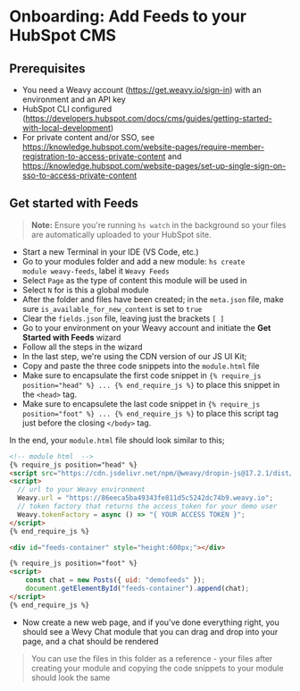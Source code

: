# Onboarding: Add Feeds to your HubSpot CMS

## Prerequisites
* You need a Weavy account (https://get.weavy.io/sign-in) with an environment and an API key
* HubSpot CLI configured (https://developers.hubspot.com/docs/cms/guides/getting-started-with-local-development)
* For private content and/or SSO, see https://knowledge.hubspot.com/website-pages/require-member-registration-to-access-private-content and https://knowledge.hubspot.com/website-pages/set-up-single-sign-on-sso-to-access-private-content

## Get started with Feeds
> **Note:** Ensure you're running <code>hs watch</code> in the background so your files are automatically uploaded to your HubSpot site.
* Start a new Terminal in your IDE (VS Code, etc.)
* Go to your modules folder and add a new module: <code>hs create module weavy-feeds</code>, label it <code>Weavy Feeds</code>
* Select `Page` as the type of content this module will be used in
* Select `N` for is this a global module
* After the folder and files have been created; in the <code>meta.json</code> file, make sure <code>is_available_for_new_content</code> is set to <code>true</code>
* Clear the `fields.json` file, leaving just the brackets `[ ]`
* Go to your environment on your Weavy account and initiate the **Get Started with Feeds** wizard
* Follow all the steps in the wizard
* In the last step, we're using the CDN version of our JS UI Kit;
* Copy and paste the three code snippets into the `module.html` file
* Make sure to encapsulate the first code snippet in `{% require_js position="head" %} ... {% end_require_js %}` to place this snippet in the `<head>` tag.
* Make sure to encapsulete the last code snippet in `{% require_js position="foot" %} ... {% end_require_js %}` to place this script tag just before the closing `</body>` tag.

In the end, your <code>module.html</code> file should look similar to this;
```html
<!-- module html  -->
{% require_js position="head" %}
<script src="https://cdn.jsdelivr.net/npm/@weavy/dropin-js@17.2.1/dist/weavy.js" crossorigin="anonymous"></script>
<script>
  // url to your Weavy environment
  Weavy.url = "https://86eeca5ba49343fe811d5c5242dc74b9.weavy.io";
  // token factory that returns the access_token for your demo user
  Weavy.tokenFactory = async () => "{ YOUR ACCESS TOKEN }";
</script>
{% end_require_js %}

<div id="feeds-container" style="height:600px;"></div>

{% require_js position="foot" %}
<script>
    const chat = new Posts({ uid: "demofeeds" });
    document.getElementById("feeds-container").append(chat);
</script>
{% end_require_js %}
```
* Now create a new web page, and if you've done everything right, you should see a Wevy Chat module that you can drag and drop into your page, and a chat should be rendered

> You can use the files in this folder as a reference - your files after creating your module and copying the code snippets to your module should look the same
